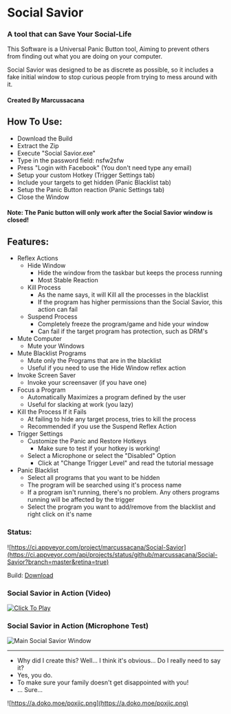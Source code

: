 # Social Savior
### A tool that can Save Your Social-Life

This Software is a Universal Panic Button tool, Aiming to prevent others from finding out what you are doing on your computer.

Social Savior was designed to be as discrete as possible, so it includes a fake initial window to stop curious people from trying to mess around with it.

#### Created By Marcussacana


## How To Use:
- Download the Build
- Extract the Zip
- Execute "Social Savior.exe"
- Type in the password field: nsfw2sfw
- Press "Login with Facebook" (You don't need type any email)
- Setup your custom Hotkey (Trigger Settings tab)
- Include your targets to get hidden (Panic Blacklist tab)
- Setup the Panic Button reaction (Panic Settings tab)
- Close the Window
#### Note: The Panic button will only work after the Social Savior window is closed!

## Features:
- Reflex Actions
	- Hide Window
		- Hide the window from the taskbar but keeps the process running
		- Most Stable Reaction
	- Kill Process
		- As the name says, it will Kill all the processes in the blacklist
		- If the program has higher permissions than the Social Savior, this action can fail
	- Suspend Process
		- Completely freeze the program/game and hide your window
		- Can fail if the target program has protection, such as DRM's
- Mute Computer
	- Mute your Windows
- Mute Blacklist Programs
	- Mute only the Programs that are in the blacklist
	- Useful if you need to use the Hide Window reflex action
- Invoke Screen Saver
	- Invoke your screensaver (if you have one)
- Focus a Program
	- Automatically Maximizes a program defined by the user
	- Useful for slacking at work (you lazy)
- Kill the Process If it Fails
	- At failing to hide any target process, tries to kill the process
	- Recommended if you use the Suspend Reflex Action
- Trigger Settings
	- Customize the Panic and Restore Hotkeys
		- Make sure to test if your hotkey is working!
	- Select a Microphone or select the "Disabled" Option
		- Click at "Change Trigger Level" and read the tutorial message		
- Panic Blacklist
	- Select all programs that you want to be hidden
	- The program will be searched using it's process name
	- If a program isn't running, there's no problem. Any others programs running will be affected by the trigger
	- Select the program you want to add/remove from the blacklist and right click on it's name

### Status:
![https://ci.appveyor.com/project/marcussacana/Social-Savior](https://ci.appveyor.com/api/projects/status/github/marcussacana/Social-Savior?branch=master&retina=true)


Build: [Download](https://ci.appveyor.com/api/projects/marcussacana/social-savior/artifacts/Social%20Savior/bin/Social%20Savior.zip)


### Social Savior in Action (Video)
[![Click To Play](https://a.doko.moe/hcadch.png)](https://www.youtube.com/watch?v=QqrJ5VRHMSk "Click to Play")

### Social Savior in Action (Microphone Test)
![Main Social Savior Window](https://a.doko.moe/criwis.gif)

-----------
- Why did I create this? Well... I think it's obvious... Do I really need to say it?
- Yes, you do.
- To make sure your family doesn't get disappointed with you!
- ... Sure...

![https://a.doko.moe/poxjic.png](https://a.doko.moe/poxjic.png)
